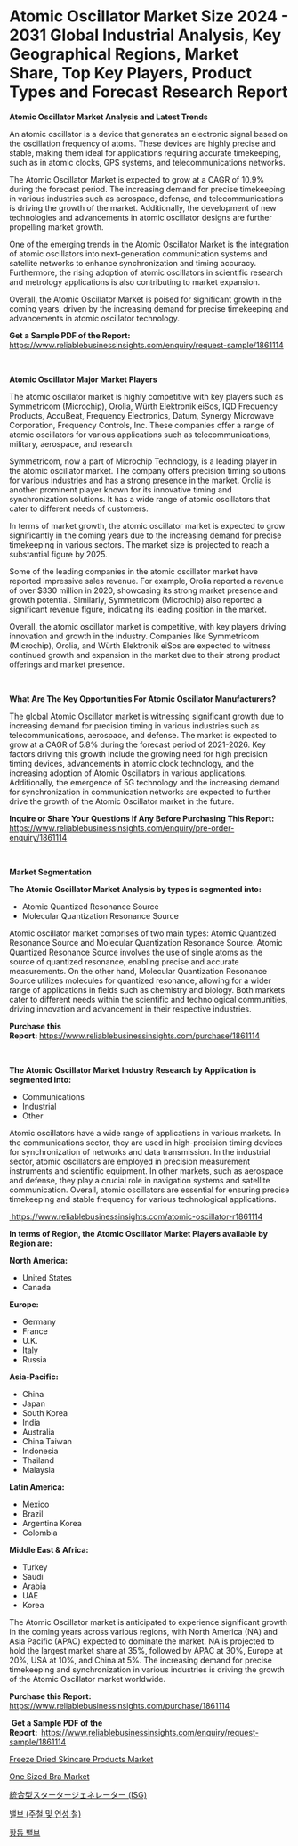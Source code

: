 <p><h1>Atomic Oscillator Market Size 2024 - 2031 Global Industrial Analysis, Key Geographical Regions, Market Share, Top Key Players, Product Types and Forecast Research Report</h1></p><p><strong>Atomic Oscillator Market Analysis and Latest Trends</strong></p>
<p><p>An atomic oscillator is a device that generates an electronic signal based on the oscillation frequency of atoms. These devices are highly precise and stable, making them ideal for applications requiring accurate timekeeping, such as in atomic clocks, GPS systems, and telecommunications networks.</p><p>The Atomic Oscillator Market is expected to grow at a CAGR of 10.9% during the forecast period. The increasing demand for precise timekeeping in various industries such as aerospace, defense, and telecommunications is driving the growth of the market. Additionally, the development of new technologies and advancements in atomic oscillator designs are further propelling market growth.</p><p>One of the emerging trends in the Atomic Oscillator Market is the integration of atomic oscillators into next-generation communication systems and satellite networks to enhance synchronization and timing accuracy. Furthermore, the rising adoption of atomic oscillators in scientific research and metrology applications is also contributing to market expansion.</p><p>Overall, the Atomic Oscillator Market is poised for significant growth in the coming years, driven by the increasing demand for precise timekeeping and advancements in atomic oscillator technology.</p></p>
<p><strong>Get a Sample PDF of the Report:&nbsp;</strong> <a href="https://www.reliablebusinessinsights.com/enquiry/request-sample/1861114">https://www.reliablebusinessinsights.com/enquiry/request-sample/1861114</a></p>
<p>&nbsp;</p>
<p><strong>Atomic Oscillator Major Market Players</strong></p>
<p><p>The atomic oscillator market is highly competitive with key players such as Symmetricom (Microchip), Orolia, Würth Elektronik eiSos, IQD Frequency Products, AccuBeat, Frequency Electronics, Datum, Synergy Microwave Corporation, Frequency Controls, Inc. These companies offer a range of atomic oscillators for various applications such as telecommunications, military, aerospace, and research.</p><p>Symmetricom, now a part of Microchip Technology, is a leading player in the atomic oscillator market. The company offers precision timing solutions for various industries and has a strong presence in the market. Orolia is another prominent player known for its innovative timing and synchronization solutions. It has a wide range of atomic oscillators that cater to different needs of customers.</p><p>In terms of market growth, the atomic oscillator market is expected to grow significantly in the coming years due to the increasing demand for precise timekeeping in various sectors. The market size is projected to reach a substantial figure by 2025.</p><p>Some of the leading companies in the atomic oscillator market have reported impressive sales revenue. For example, Orolia reported a revenue of over $330 million in 2020, showcasing its strong market presence and growth potential. Similarly, Symmetricom (Microchip) also reported a significant revenue figure, indicating its leading position in the market.</p><p>Overall, the atomic oscillator market is competitive, with key players driving innovation and growth in the industry. Companies like Symmetricom (Microchip), Orolia, and Würth Elektronik eiSos are expected to witness continued growth and expansion in the market due to their strong product offerings and market presence.</p></p>
<p>&nbsp;</p>
<p><strong>What Are The Key Opportunities For Atomic Oscillator Manufacturers?</strong></p>
<p><p>The global Atomic Oscillator market is witnessing significant growth due to increasing demand for precision timing in various industries such as telecommunications, aerospace, and defense. The market is expected to grow at a CAGR of 5.8% during the forecast period of 2021-2026. Key factors driving this growth include the growing need for high precision timing devices, advancements in atomic clock technology, and the increasing adoption of Atomic Oscillators in various applications. Additionally, the emergence of 5G technology and the increasing demand for synchronization in communication networks are expected to further drive the growth of the Atomic Oscillator market in the future.</p></p>
<p><strong>Inquire or Share Your Questions If Any Before Purchasing This Report:</strong> <a href="https://www.reliablebusinessinsights.com/enquiry/pre-order-enquiry/1861114">https://www.reliablebusinessinsights.com/enquiry/pre-order-enquiry/1861114</a></p>
<p>&nbsp;</p>
<p><strong>Market Segmentation</strong></p>
<p><strong>The Atomic Oscillator Market Analysis by types is segmented into:</strong></p>
<p><ul><li>Atomic Quantized Resonance Source</li><li>Molecular Quantization Resonance Source</li></ul></p>
<p><p>Atomic oscillator market comprises of two main types: Atomic Quantized Resonance Source and Molecular Quantization Resonance Source. Atomic Quantized Resonance Source involves the use of single atoms as the source of quantized resonance, enabling precise and accurate measurements. On the other hand, Molecular Quantization Resonance Source utilizes molecules for quantized resonance, allowing for a wider range of applications in fields such as chemistry and biology. Both markets cater to different needs within the scientific and technological communities, driving innovation and advancement in their respective industries.</p></p>
<p><strong>Purchase this Report:&nbsp;</strong><a href="https://www.reliablebusinessinsights.com/purchase/1861114">https://www.reliablebusinessinsights.com/purchase/1861114</a></p>
<p>&nbsp;</p>
<p><strong>The Atomic Oscillator Market Industry Research by Application is segmented into:</strong></p>
<p><ul><li>Communications</li><li>Industrial</li><li>Other</li></ul></p>
<p><p>Atomic oscillators have a wide range of applications in various markets. In the communications sector, they are used in high-precision timing devices for synchronization of networks and data transmission. In the industrial sector, atomic oscillators are employed in precision measurement instruments and scientific equipment. In other markets, such as aerospace and defense, they play a crucial role in navigation systems and satellite communication. Overall, atomic oscillators are essential for ensuring precise timekeeping and stable frequency for various technological applications.</p></p>
<p><a href="https://www.reliablebusinessinsights.com/atomic-oscillator-r1861114">&nbsp;https://www.reliablebusinessinsights.com/atomic-oscillator-r1861114</a></p>
<p><strong>In terms of Region, the Atomic Oscillator Market Players available by Region are:</strong></p>
<p>
    <p> <strong> North America: </strong>
        <ul>
            <li>United States</li>
            <li>Canada</li>
        </ul>
        </p> 
    <p> <strong> Europe: </strong>
        <ul>
            <li>Germany</li>
            <li>France</li>
            <li>U.K.</li>
            <li>Italy</li>
            <li>Russia</li>
        </ul>
        </p> 
    <p> <strong> Asia-Pacific: </strong>
        <ul>
            <li>China</li>
            <li>Japan</li>
            <li>South Korea</li>
            <li>India</li>
            <li>Australia</li>
            <li>China Taiwan</li>
            <li>Indonesia</li>
            <li>Thailand</li>
            <li>Malaysia</li>
        </ul>
        </p> 
    <p> <strong> Latin America: </strong>
        <ul>
            <li>Mexico</li>
            <li>Brazil</li>
            <li>Argentina Korea</li>
            <li>Colombia</li>
        </ul>
        </p> 
    <p> <strong> Middle East & Africa: </strong>
        <ul>
            <li>Turkey</li>
            <li>Saudi</li>
            <li>Arabia</li>
            <li>UAE</li>
            <li>Korea</li>
        </ul>
    </p>
    </p>
<p><p>The Atomic Oscillator market is anticipated to experience significant growth in the coming years across various regions, with North America (NA) and Asia Pacific (APAC) expected to dominate the market. NA is projected to hold the largest market share at 35%, followed by APAC at 30%, Europe at 20%, USA at 10%, and China at 5%. The increasing demand for precise timekeeping and synchronization in various industries is driving the growth of the Atomic Oscillator market worldwide.</p></p>
<p><strong>Purchase this Report: </strong><a href="https://www.reliablebusinessinsights.com/purchase/1861114">https://www.reliablebusinessinsights.com/purchase/1861114</a></p>
<p>&nbsp;<strong>Get a Sample PDF of the Report:&nbsp;&nbsp;</strong><a href="https://www.reliablebusinessinsights.com/enquiry/request-sample/1861114">https://www.reliablebusinessinsights.com/enquiry/request-sample/1861114</a></p>
<p><strong></strong></p>
<p><p><a href="https://github.com/HenrietteMills1/Market-Research-Report-List-1/blob/main/freeze-dried-skincare-products-market.md">Freeze Dried Skincare Products Market</a></p><p><a href="https://github.com/alexxisgm/Market-Research-Report-List-1/blob/main/one-sized-bra-market.md">One Sized Bra Market</a></p><p><a href="https://github.com/DeonBoer2023/Market-Research-Report-List-1/blob/main/6999988147454.md">統合型スタータージェネレーター (ISG)</a></p><p><a href="https://github.com/tukangkrupk/Market-Research-Report-List-1/blob/main/8472590156600.md">밸브 (주철 및 연성 철)</a></p><p><a href="https://github.com/mduzzalmduzzal601/Market-Research-Report-List-1/blob/main/7432148156599.md">황동 밸브</a></p></p>